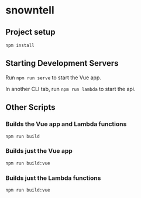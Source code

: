 # snowntell

## Project setup
```
npm install
```
## Starting Development Servers

Run ```npm run serve``` to start the Vue app.

In another CLI tab, run ```npm run lambda``` to start the api.



## Other Scripts
### Builds the Vue app and Lambda functions
```
npm run build
```

### Builds just the Vue app
```
npm run build:vue
```

### Builds just the Lambda functions
```
npm run build:vue
```
